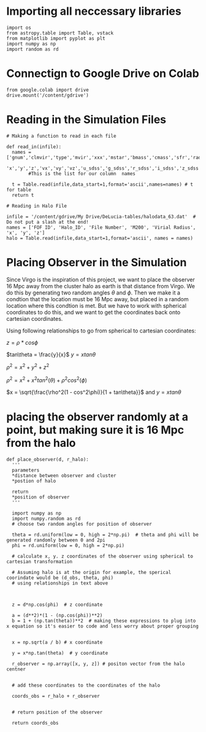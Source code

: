 # Importing all neccessary libraries

```
import os
from astropy.table import Table, vstack
from matplotlib import pyplot as plt
import numpy as np
import random as rd
```

# Connectign to Google Drive on Colab

```
from google.colab import drive
drive.mount('/content/gdrive')
```

# Reading in the Simulation Files

```
# Making a function to read in each file

def read_in(infile):
  names = ['gnum','clmvir','type','mvir','xxx','mstar','bmass','cmass','sfr','radius',\
        'x','y','z','vx','vy','vz','u_sdss','g_sdss','r_sdss','i_sdss','z_sdss']
        #This is the list for our column  names

  t = Table.read(infile,data_start=1,format='ascii',names=names) # t for table
  return t
  ```
  
```
# Reading in Halo File

infile = '/content/gdrive/My Drive/DeLucia-tables/halodata_63.dat'  # Do not put a slash at the end!
names = ['FOF ID', 'Halo_ID', 'File Number', 'M200', 'Virial Radius', 'x', 'y', 'z']
halo = Table.read(infile,data_start=1,format='ascii', names = names)
```
# Placing Observer in the Simulation

Since Virgo is the inspiration of this project, we want to place the observer 16 Mpc away from the cluster halo as earth is that distance from Virgo.  We do this by generating two random angles $\theta$ and $\phi$.  Then we make it a condtion that the location must be 16 Mpc away, but placed in a random location where this condtion is met.  But we have to work with spherical coordinates to do this, and we want to get the coordinates back onto cartesian coordinates.  

Using following relationships to go from spherical to cartesian coordinates:

$z = \rho * cos\phi$

$tan\theta = \frac{y}{x}$   $y = xtan\theta$

$\rho^2 = x^2+y^2+z^2$

$\rho^2 = x^2 + x^2tan^2(\theta) + \rho^2cos^2(\phi)$

$x = \sqrt{\frac{\rho^2(1 - cos^2\phi)}{1 + tan\theta}}$ and $y = xtan\theta$

# placing the observer randomly at a point, but making sure it is 16 Mpc from the halo

```
def place_observer(d, r_halo):
  '''
  parameters 
  *distance between observer and cluster
  *postion of halo

  return 
  *position of observer   
  '''

  import numpy as np
  import numpy.random as rd
  # choose two random angles for position of observer

  theta = rd.uniform(low = 0, high = 2*np.pi)  # theta and phi will be generated randomly between 0 and 2pi
  phi = rd.uniform(low = 0, high = 2*np.pi)

  # calculate x, y. z coordinates of the observer using spherical to cartesian transformation

  # Assuming halo is at the origin for example, the sperical coorindate would be (d_obs, theta, phi)
  # using relationships in text above 

  

  z = d*np.cos(phi)  # z coordinate

  a = (d**2)*(1 - (np.cos(phi))**2)
  b = 1 + (np.tan(theta))**2  # making these expressions to plug into x equation so it's easier to code and less worry about proper grouping

  
  x = np.sqrt(a / b) # x coordinate
  
  y = x*np.tan(theta)  # y coordinate   

  r_observer = np.array([x, y, z]) # positon vector from the halo centner


  # add these coordinates to the coordinates of the halo

  coords_obs = r_halo + r_observer


  # return position of the observer

  return coords_obs

```





